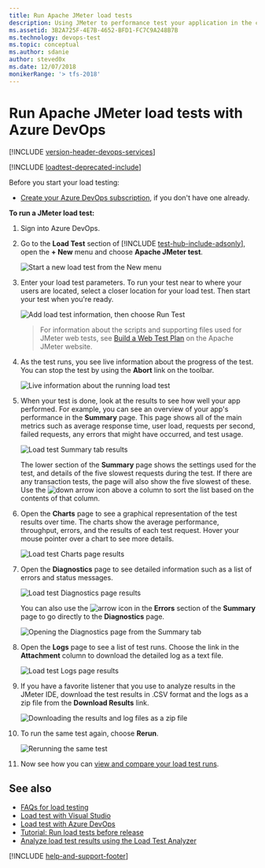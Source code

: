 ```yaml
---
title: Run Apache JMeter load tests
description: Using JMeter to performance test your application in the cloud using the features of Azure DevOps and TFS
ms.assetid: 3B2A725F-4E7B-4652-BFD1-FC7C9A248B7B
ms.technology: devops-test
ms.topic: conceptual
ms.author: sdanie
author: steved0x
ms.date: 12/07/2018
monikerRange: '> tfs-2018'
---
```


# Run Apache JMeter load tests with Azure DevOps

[!INCLUDE [version-header-devops-services](../includes/version-header-devops-services.md)] 

[!INCLUDE [loadtest-deprecated-include](../includes/loadtest-deprecated-include.md)]

Before you start your load testing:

* [Create your Azure DevOps subscription](https://visualstudio.microsoft.com/products/visual-studio-team-services-vs), 
  if you don't have one already.

**To run a JMeter load test:**

1. Sign into Azure DevOps.

2. Go to the **Load Test** section of [!INCLUDE [test-hub-include-adsonly](../includes/test-hub-include-adsonly.md)], open the **+ New**
   menu and choose **Apache JMeter test**.

   ![Start a new load test from the New menu](media/get-started-jmeter-test/JMeterLoadTestVSO-new-menu-item.png)

3. Enter your load test parameters. To run your test near to where your users are located,
   select a closer location for your load test. Then start your test when you're ready.

   ![Add load test information, then choose Run Test](media/get-started-jmeter-test/JMeterLoadTestVSO-parameters.png)

   >For information about the scripts and supporting files used for JMeter
   web tests, see [Build a Web Test Plan](https://jmeter.apache.org/usermanual/build-web-test-plan.html)
   on the Apache JMeter website.
 
4. As the test runs, you see live information about the progress
   of the test. You can stop the test by using the **Abort** link on the
   toolbar.

   ![Live information about the running load test](media/get-started-jmeter-test/JMeterTestVSO-progress.png)

5. When your test is done, look at the results to see how 
   well your app performed. For example, you can see an overview
   of your app's performance in the **Summary** page.
   This page shows all of the main metrics such as average response
   time, user load, requests per second, failed requests, any errors
   that might have occurred, and test usage.

   ![Load test Summary tab results](media/get-started-jmeter-test/JMeterLoadTestVSO-summary-tab.png)
 
   The lower section of the **Summary** page shows the settings used
   for the test, and details of the five slowest requests during the test.
   If there are any transaction tests, the page will also show the five slowest of these.
   Use the ![down arrow](media/shared/SimpleLoadTestVSO-sort-column.png)
   icon above a column to sort the list based on the contents of that column.

6. Open the **Charts** page to see a graphical representation of 
   the test results over time. The charts show the average
   performance, throughput, errors, and the results of each test 
   request. Hover your mouse pointer over a chart to 
   see more details. 

   ![Load test Charts page results](media/shared/LoadTestVSO-charts.png)

7. Open the **Diagnostics** page to see detailed information such as a list
   of errors and status messages.

   ![Load test Diagnostics page results](media/get-started-jmeter-test/JMeterLoadTestVSO-diagnostics-tab.png)

   You can also use the ![arrow](media/shared/SimpleLoadTestVSO-summary-errors-icon.png)
   icon in the **Errors** section of the **Summary** page to go directly to the 
   **Diagnostics** page.

   ![Opening the Diagnostics page from the Summary tab](media/shared/SimpleLoadTestVSO-summary-errors-link.png)

8. Open the **Logs** page to see a list of test runs. Choose the link in
   the **Attachment** column to download the detailed log as a text file.

   ![Load test Logs page results](media/get-started-jmeter-test/JMeterLoadTestVSO-logs-tab.png)

9. If you have a favorite listener that you use to analyze results in
   the JMeter IDE, download the test results in .CSV format and the logs
   as a zip file from the **Download Results** link.

   ![Downloading the results and log files as a zip file](media/get-started-jmeter-test/JMeterLoadTestVSO-download-results.png)

10. To run the same test again, choose **Rerun**.

    ![Rerunning the same test](media/get-started-jmeter-test/JMeterLoadTestVSO-rerun-test.png)

11. Now see how you can [view and compare your load test runs](performance-reports.md).

## See also

* [FAQs for load testing](reference-qa.md#jmeter-tests)
* [Load test with Visual Studio](getting-started-with-performance-testing.md) 
* [Load test with Azure DevOps](get-started-simple-cloud-load-test.md) 
* [Tutorial: Run load tests before release](run-performance-tests-app-before-release.md) 
* [Analyze load test results using the Load Test Analyzer](/visualstudio/test/analyze-load-test-results-using-the-load-test-analyzer)

[!INCLUDE [help-and-support-footer](../includes/help-and-support-footer.md)] 
